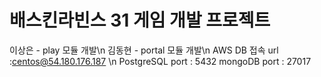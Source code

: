 # 배스킨라빈스 31 게임 개발 프로젝트
이상은 - play 모듈 개발\n
김동현 - portal 모듈 개발\n
AWS DB 접속 url :centos@54.180.176.187 \n
PostgreSQL port : 5432
mongoDB port : 27017
